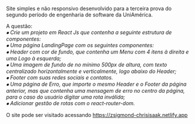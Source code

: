 Site simples e não responsivo desenvolvido para a terceira prova do segundo período de engenharia de software da UniAmérica.

A questão:
<i><br>⦁	Crie um projeto em React Js que contenha a seguinte estrutura de componentes:
<br>⦁	Uma página LandingPage com os seguintes componentes:
<br>⦁	Header com cor de fundo, que contenha um Menu com 4 itens à direita e uma Logo à esquerda;
<br>⦁	Uma imagem de fundo de no mínimo 500px de altura, com texto centralizado horizontalmente e verticalmente, logo abaixo do Header;
<br>⦁	Footer com suas redes sociais e contatos.
<br>⦁	Uma página de Erro, que importe o mesmo Header e o Footer da página anterior, mas que contenha uma mensagem de erro no centro da página, para o caso do usuário digitar uma rota inválida;
<br>⦁	Adicionar gestão de rotas com o react-router-dom.</i>

O site pode ser visitado acessando https://zsigmond-chrisisaak.netlify.app

